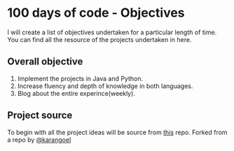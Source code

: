 # 100 days of code - Objectives

I will create a list of objectives undertaken for a particular length of time. You can find all the resource of the projects undertaken in here.

## Overall objective

1. Implement the projects in Java and Python.
2. Increase fluency and depth of knowledge in both languages.
3. Blog about the entire experince(weekly).

## Project source

To begin with all the project ideas will be source from [this](https://github.com/sagarc03/Projects) repo.
Forked from a repo by [@karangoel](https://twitter.com/karangoel)

